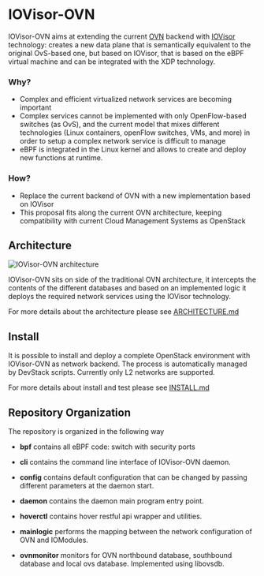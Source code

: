 # IOVisor-OVN

IOVisor-OVN aims at extending the current [OVN](https://github.com/openvswitch/ovs/)
backend with [IOVisor](https://www.iovisor.org/) technology: creates a new data plane that is semantically equivalent to the original OvS-based one, but based on IOVisor, that is based on the eBPF virtual machine and can be integrated with the XDP technology.

### Why?

 - Complex and efficient virtualized network services are becoming important
 - Complex services cannot be implemented with only OpenFlow-based switches (as OvS), and the current model that mixes different technologies (Linux containers, openFlow switches, VMs, and more) in order to setup a complex network service is difficult to manage
 - eBPF is integrated in the Linux kernel and allows to create and deploy new functions at runtime.

### How?

 - Replace the current backend of OVN with a new implementation based on IOVisor
 - This proposal fits along the current OVN architecture, keeping compatibility with current Cloud Management Systems as OpenStack

## Architecture

![IOVisor-OVN architecture](https://raw.githubusercontent.com/netgroup-polito/iovisor-ovn/master/docs/iovisor-ovn-overview.png)

IOVisor-OVN sits on side of the traditional OVN architecture, it intercepts the contents of the different databases and based on an implemented logic it deploys the required network services using the IOVisor technology.

For more details about the architecture please see [ARCHITECTURE.md](/ARCHITECTURE.md)

## Install

It is possible to install and deploy a complete OpenStack environment with IOVisor-OVN as network backend.
The process is automatically managed by DevStack scripts.
Currently only L2 networks are supported.

For more details about install and test please see [INSTALL.md](/INSTALL.md)

## Repository Organization

The repository is organized in the following way

* **bpf** contains all eBPF code: switch with security ports

* **cli** contains the command line interface of IOVisor-OVN daemon.

* **config** contains default configuration that can be changed by passing different parameters at the daemon start.

* **daemon** contains the daemon main program entry point.

* **hoverctl** contains hover restful api wrapper and utilities.

* **mainlogic** performs the mapping between the network configuration of OVN and IOModules.

* **ovnmonitor** monitors for OVN northbound database, southbound database and local ovs database. Implemented using libovsdb.
